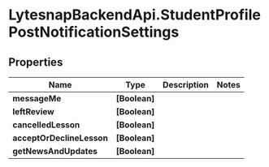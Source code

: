 # LytesnapBackendApi.StudentProfilePostNotificationSettings

## Properties

Name | Type | Description | Notes
------------ | ------------- | ------------- | -------------
**messageMe** | **[Boolean]** |  | 
**leftReview** | **[Boolean]** |  | 
**cancelledLesson** | **[Boolean]** |  | 
**acceptOrDeclineLesson** | **[Boolean]** |  | 
**getNewsAndUpdates** | **[Boolean]** |  | 


